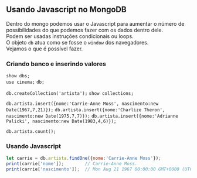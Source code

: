 ## Usando Javascript no MongoDB
  
Dentro do mongo podemos usar o Javascript para aumentar o número de possibilidades 
do que podemos fazer com os dados dentro dele.  
Podem ser usadas instruções condicionais ou loops.  
O objeto `db` atua como se fosse o `window` dos navegadores.  
Vejamos o que é possível fazer.  
  
### Criando banco e inserindo valores
  
`show dbs;`  
`use cinema;`
`db;`

`db.createCollection('artista');`
`show collections;`

`db.artista.insert({nome:'Carrie-Anne Moss', nascimento:new Date(1967,7,21)});`
`db.artista.insert({nome:'Charlize Theron', nascimento:new Date(1975,7,7)});`
`db.artista.insert({nome:'Adrianne Palicki', nascimento:new Date(1983,4,6)});`

`db.artista.count();`

### Usando Javascript
  
```js
let carrie = db.artista.findOne({nome:'Carrie-Anne Moss'});
print(carrie['nome']);        // Carrie-Anne Moss.
print(carrie['nascimento']);  // Mon Aug 21 1967 00:00:00 GMT+0000 (UTC)
```
